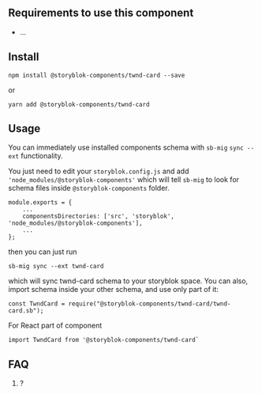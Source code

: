 ## Requirements to use this component
- ...

## Install
```
npm install @storyblok-components/twnd-card --save
```
or
```
yarn add @storyblok-components/twnd-card
```

## Usage
You can immediately use installed components schema with `sb-mig` `sync --ext` functionality.

You just need to edit your `storyblok.config.js` and add `'node_modules/@storyblok-components'` which will tell `sb-mig` to look for schema files inside `@storyblok-components` folder.
```
module.exports = {
    ...
    componentsDirectories: ['src', 'storyblok', 'node_modules/@storyblok-components'],
    ...
};

```

then you can just run

```
sb-mig sync --ext twnd-card
```

which will sync twnd-card schema to your storyblok space.
You can also, import schema inside your other schema, and use only part of it:
```
const TwndCard = require("@storyblok-components/twnd-card/twnd-card.sb");
```

For React part of component
```
import TwndCard from '@storyblok-components/twnd-card`
```


## FAQ
1) ?
